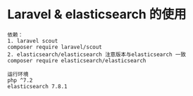 # Laravel & elasticsearch 的使用

    依赖：
    1. laravel scout
    composer require laravel/scout
    2. elasticsearch/elasticsearch 注意版本与elasticsearch 一致
    composer require elasticsearch/elasticsearch

    运行环境
    php ^7.2
    elasticsearch 7.8.1

